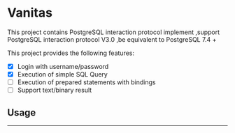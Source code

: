 # Vanitas

This project contains PostgreSQL interaction protocol implement
,support PostgreSQL interaction protocol V3.0 ,be equivalent to PostgreSQL 7.4 + 


This project provides the following features:



-[x] Login with username/password
-[x] Execution of simple SQL Query
-[ ] Execution of prepared statements with bindings 
-[ ] Support text/binary result

## Usage
----

